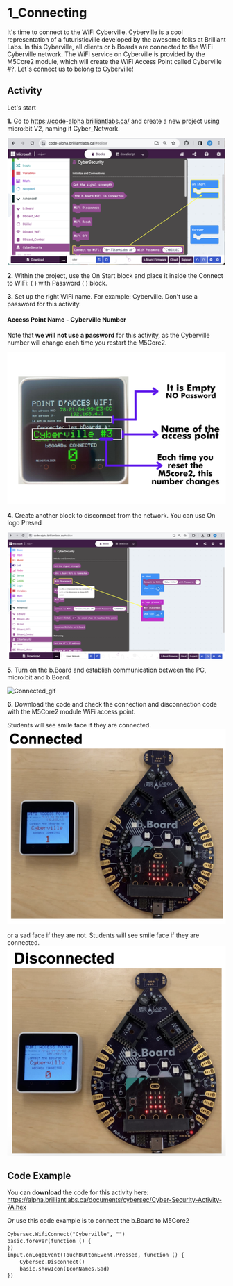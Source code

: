 # 1_Connecting

  It's time to connect to the WiFi Cyberville. Cyberville is a cool representation of a futuristicville developed by the awesome folks at Brilliant Labs. In this Cyberville, all clients or b.Boards are connected to the WiFi Cyberville network. The WiFi service on Cyberville is provided by the M5Core2 module, which will create the WiFi Access Point called Cyberville #?. Let´s connect us to belong to Cyberville!

## Activity

Let's start 

__1.__ Go to https://code-alpha.brilliantlabs.ca/ and create a new project using micro:bit V2,  naming it Cyber_Network.

![Step1](https://github.com/Brilliant-Labs/code.bl/blob/code_alpha/packaged/docs/static/mb/projects/bboard-tutorials-cyberville/Networking/1_Connecting/Step1.png?raw=true "Step1")

__2.__ Within the project, use the On Start block and place it inside the Connect to WiFi: ( ) with Password ( ) block.

__3.__ Set up the right WiFi name. For example: Cyberville. Don't use a password for this activity.

####  Access Point Name - Cyberville Number
Note that __we will not use a password__ for this activity, as the Cyberville number will change each time you restart the M5Core2.

![CybervilleNumb](https://github.com/Brilliant-Labs/code.bl/blob/code_alpha/packaged/docs/static/mb/projects/bboard-tutorials-cyberville/Networking/1_Connecting/CybervilleNumb.png?raw=true "Cyberville Number for Access Point")

__4.__ Create another block to disconnect from the network. You can use On logo Presed

![Step2](https://github.com/Brilliant-Labs/code.bl/blob/code_alpha/packaged/docs/static/mb/projects/bboard-tutorials-cyberville/Networking/1_Connecting/Step2.png?raw=true "Step2")

__5.__ Turn on the b.Board and establish communication between the PC, micro:bit and b.Board.

![Connected_gif](https://github.com/Brilliant-Labs/code.bl/blob/code_alpha/packaged/docs/static/mb/projects/bboard-tutorials-cyberville/Networking/1_Connecting/Connected_gif.gif?raw=true "Connected_gif")

__6.__ Download the code and check the connection and disconnection code with the M5Core2 module WiFi access point.

Students will see smile face if they are connected.
![Connected](https://github.com/Brilliant-Labs/code.bl/blob/code_alpha/packaged/docs/static/mb/projects/bboard-tutorials-cyberville/Networking/1_Connecting/Connected.png?raw=true "Connected")

or a sad face if they are not.
Students will see smile face if they are connected.
![Disconnected](https://github.com/Brilliant-Labs/code.bl/blob/code_alpha/packaged/docs/static/mb/projects/bboard-tutorials-cyberville/Networking/1_Connecting/Disconnected.png?raw=true "Disconnected")

## Code Example

You can __download__ the code for this activity here:
https://alpha.brilliantlabs.ca/documents/cybersec/Cyber-Security-Activity-7A.hex

Or use this code example is to connect the b.Board to M5Core2

```blocks
Cybersec.WifiConnect("Cyberville", "")
basic.forever(function () {
})
input.onLogoEvent(TouchButtonEvent.Pressed, function () {
    Cybersec.Disconnect()
    basic.showIcon(IconNames.Sad)
})
```